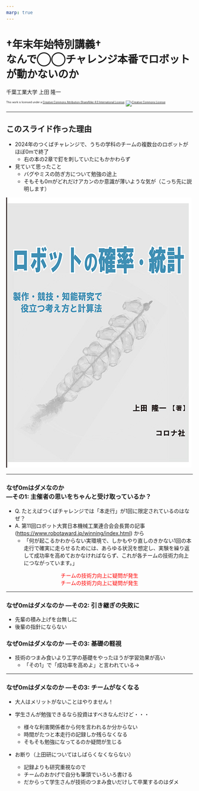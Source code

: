 ```yaml
---
marp: true
---
```


<!-- footer: 0mはアカン -->

# $\dagger$年末年始特別講義$\dagger$<br />なんで◯◯チャレンジ本番でロボットが動かないのか

千葉工業大学 上田 隆一

<p style="font-size:50%">
This work is licensed under a <a rel="license" href="http://creativecommons.org/licenses/by-sa/4.0/">Creative Commons Attribution-ShareAlike 4.0 International License</a>.
<a rel="license" href="http://creativecommons.org/licenses/by-sa/4.0/">
<img alt="Creative Commons License" style="border-width:0" src="https://i.creativecommons.org/l/by-sa/4.0/88x31.png" /></a>
</p>

---

<!-- paginate: true -->

## このスライド作った理由

- 2024年のつくばチャレンジで、うちの学科のチームの複数台のロボットがほぼ0mで終了
    - 右の本の2章で釘を刺していたにもかかわらず
- 見ていて思ったこと
    - バグやミスの防ぎ方について勉強の途上
    - そもそも0mがどれだけアカンのか意識が薄いような気が（こっち先に説明します）

![bg right:30% 100%](book.png)

---

### なぜ0mはダメなのか<br />―その1: 主催者の思いをちゃんと受け取っているか？

- Q. たとえばつくばチャレンジでは「本走行」が1回に限定されているのはなぜ？
- A. 第11回ロボット大賞日本機械工業連合会会長賞の記事(https://www.robotaward.jp/winning/index.html) から
    - 「何が起こるかわからない実環境で、しかもやり直しのきかない1回の本走行で確実に走らせるためには、あらゆる状況を想定し、実験を繰り返して成功率を高めておかなければならず、これが各チームの技術力向上につながっています。」

<center><span style="color:red">チームの技術力向上に疑問が発生</span></center>
<center><span style="color:red">チームの技術力向上に疑問が発生</span></center>

---

### なぜ0mはダメなのか ―その2: 引き継ぎの失敗に

- 先輩の積み上げを台無しに 
- 後輩の指針にならない

### なぜ0mはダメなのか ―その3: 基礎の軽視

- 技術のつまみ食いより工学の基礎をやったほうが学習効果が高い
    - 「その1」で「成功率を高めよ」と言われている$\rightarrow$


---

### なぜ0mはダメなのか ―その3: チームがなくなる

- 大人はメリットがないことはやりません！
- 学生さんが勉強できるなら投資はすべきなんだけど・・・
    - 様々な利害関係者から何を言われるか分からない
    - 時間がたつと本走行の記録しか残らなくなる
    - そもそも勉強になってるのか疑問が生じる


- お断り（上田研についてはしばらくなくならない）
    - 記録よりも研究重視なので
    - チームのおかげで自分も筆頭でいろいろ書ける
    - だからって学生さんが技術のつまみ食いだけして卒業するのはダメ


